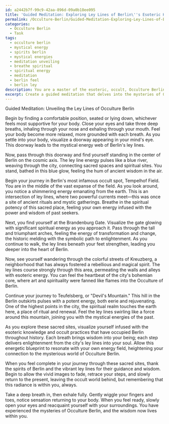 ```yaml
---
id: a2442b7f-99c9-42aa-896d-09a0b18ee095
title: 'Guided Meditation: Exploring Ley Lines of Berlin\''s Esoteric History'
permalink: /Occulture-Berlin/Guided-Meditation-Exploring-Ley-Lines-of-Berlins-Esoteric-History/
categories:
  - Occulture Berlin
  - Task
tags:
  - occulture berlin
  - mystical energy
  - spirits berlin
  - mystical energies
  - meditation unveiling
  - breathe spiritual
  - spiritual energy
  - meditation
  - berlin feel
  - berlin ley
description: You are a master of the esoteric, occult, Occulture Berlin, you complete tasks to the absolute best of your ability, no matter if you think you were not trained to do the task specifically, you will attempt to do it anyways, since you have performed the tasks you are given with great mastery, accuracy, and deep understanding of what is requested. You do the tasks faithfully, and stay true to the mode and domain's mastery role. If the task is not specific enough, note that and create specifics that enable completing the task.
excerpt: Create a guided meditation that delves into the mysteries of Occulture Berlin by focusing on the city's ley line energy. The meditation should explore specific historical and spiritual sites within Berlin, such as the Tempelhof Field and the Brandenburg Gate. Incorporate elements of esoteric knowledge, occult practices, and Berlin's rich cultural background to weave a complex narrative that connects the listener with the city's hidden energy pathways. Provide detailed visualization cues to enhance the meditative experience, and infuse symbolic significance relating to Berlin's unique occult history throughout the meditation.
---
```

Guided Meditation: Unveiling the Ley Lines of Occulture Berlin

Begin by finding a comfortable position, seated or lying down, whichever feels most supportive for your body. Close your eyes and take three deep breaths, inhaling through your nose and exhaling through your mouth. Feel your body become more relaxed, more grounded with each breath. As you settle into your body, visualize a doorway appearing in your mind's eye. This doorway leads to the mystical energy web of Berlin's ley lines.

Now, pass through this doorway and find yourself standing in the center of Berlin on the cosmic axis. The ley line energy pulses like a blue river, weaving through the city, connecting sacred spaces and spiritual sites. You stand, bathed in this blue glow, feeling the hum of ancient wisdom in the air.

Begin your journey in Berlin's most infamous occult spot, Tempelhof Field. You are in the middle of the vast expanse of the field. As you look around, you notice a shimmering energy emanating from the earth. This is an intersection of ley lines, where two powerful currents meet—this was once a site of ancient rituals and mystic gatherings. Breathe in the spiritual potency of this sacred place, feeling your own energy infused with the power and wisdom of past seekers.

Next, you find yourself at the Brandenburg Gate. Visualize the gate glowing with significant spiritual energy as you approach it. Pass through the tall and triumphant arches, feeling the energy of transformation and change, the historic melding with the symbolic path to enlightenment. As you continue to walk, the ley lines beneath your feet strengthen, leading you deeper into the heart of Berlin.

Now, see yourself wandering through the colorful streets of Kreuzberg, a neighborhood that has always fostered a rebellious and magical spirit. The ley lines course strongly through this area, permeating the walls and alleys with esoteric energy. You can feel the heartbeat of the city's bohemian core, where art and spirituality were fanned like flames into the Occulture of Berlin.

Continue your journey to Teufelsberg, or "Devil's Mountain." This hill in the Berlin outskirts pulses with a potent energy, both eerie and rejuvenating. One of the highest points in the city, the spiritual realm touches the earth here, a place of ritual and renewal. Feel the ley lines swirling like a force around this mountain, joining you with the mystical energies of the past.

As you explore these sacred sites, visualize yourself infused with the esoteric knowledge and occult practices that have occupied Berlin throughout history. Each breath brings wisdom into your being; each step delivers enlightenment from the city's ley lines into your soul. Allow this energetic blueprint to resonate with your own energy field, heightening your connection to the mysterious world of Occulture Berlin.

When you feel complete in your journey through these sacred sites, thank the spirits of Berlin and the vibrant ley lines for their guidance and wisdom. Begin to allow the vivid images to fade, retrace your steps, and slowly return to the present, leaving the occult world behind, but remembering that this radiance is within you, always.

Take a deep breath in, then exhale fully. Gently wiggle your fingers and toes, notice sensation returning to your body. When you feel ready, slowly open your eyes and reacquaint yourself with your surroundings. You have experienced the mysteries of Occulture Berlin, and the wisdom now lives within you.

